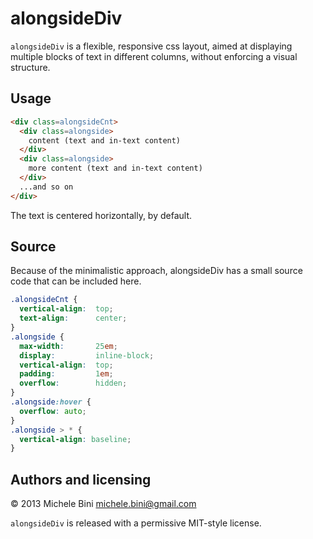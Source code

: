 alongsideDiv
============

```alongsideDiv``` is a flexible, responsive css layout, aimed at displaying multiple blocks of text in different columns, without enforcing a visual structure.


Usage
-----
```html
<div class=alongsideCnt>
  <div class=alongside>
    content (text and in-text content)
  </div>
  <div class=alongside>
    more content (text and in-text content)
  </div>
  ...and so on
</div>
```

The text is centered horizontally, by default.

Source
------

Because of the minimalistic approach, alongsideDiv has a small source code that can be included here.

```css
.alongsideCnt {
  vertical-align:  top;
  text-align:      center;
}
.alongside {
  max-width:       25em;
  display:         inline-block;
  vertical-align:  top;
  padding:         1em;
  overflow:        hidden;
}
.alongside:hover {
  overflow: auto;
}
.alongside > * {
  vertical-align: baseline;
}
```

Authors and licensing
---------------------

© 2013 Michele Bini <michele.bini@gmail.com>

```alongsideDiv``` is released with a permissive MIT-style license.

